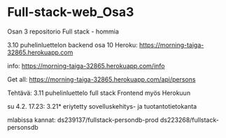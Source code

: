 # Full-stack-web_Osa3
Osan 3 repositorio
Full stack - hommia

3.10 puhelinluettelon backend osa 10
Heroku:
https://morning-taiga-32865.herokuapp.com

info:
https://morning-taiga-32865.herokuapp.com/info

Get all:
https://morning-taiga-32865.herokuapp.com/api/persons


Tehtävä: 3.11 puhelinluettelo full stack
Frontend myös Herokuun

su 4.2. 17.23:
3.21* eriytetty sovelluskehitys- ja tuotantotietokanta

mlabissa kannat:
ds239137/fullstack-persondb-prod
ds223268/fullstack-personsdb
